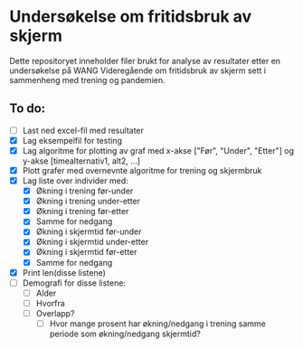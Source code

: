 # Undersøkelse om fritidsbruk av skjerm
Dette repositoryet inneholder filer brukt for analyse av resultater etter en undersøkelse på WANG Videregående om fritidsbruk av skjerm sett i sammenheng med trening og pandemien.

## To do:
- [ ] Last ned excel-fil med resultater
- [x] Lag eksempelfil for testing
- [x] Lag algoritme for plotting av graf med x-akse ["Før", "Under", "Etter"] og y-akse [timealternativ1, alt2, ...]
- [X] Plott grafer med overnevnte algoritme for trening og skjermbruk
- [x] Lag liste over individer med:
  - [x] Økning i trening før-under
  - [x] Økning i trening under-etter
  - [x] Økning i trening før-etter
  - [x] Samme for nedgang
  - [x] Økning i skjermtid før-under
  - [x] Økning i skjermtid under-etter
  - [x] Økning i skjermtid før-etter
  - [x] Samme for nedgang
- [x] Print len(disse listene)
- [ ] Demografi for disse listene:
   - [ ] Alder
   - [ ] Hvorfra
   - [ ] Overlapp?
       - [ ] Hvor mange prosent har økning/nedgang i trening samme periode som økning/nedgang skjermtid?

